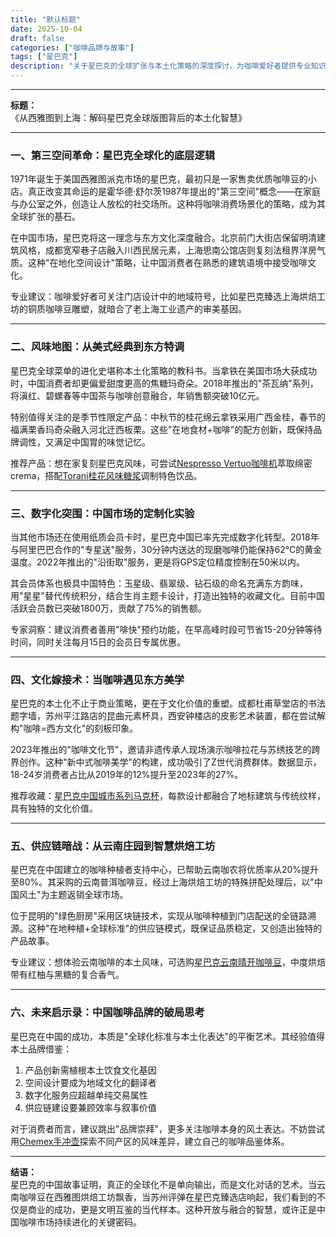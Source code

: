 ```yaml
---
title: "默认标题"
date: 2025-10-04
draft: false
categories: ["咖啡品牌与故事"]
tags: ["星巴克"]
description: "关于星巴克的全球扩张与本土化策略的深度探讨，为咖啡爱好者提供专业知识和实用指南。"
---
```


---
**标题：**  
《从西雅图到上海：解码星巴克全球版图背后的本土化智慧》

---

### 一、第三空间革命：星巴克全球化的底层逻辑

1971年诞生于美国西雅图派克市场的星巴克，最初只是一家售卖优质咖啡豆的小店。真正改变其命运的是霍华德·舒尔茨1987年提出的"第三空间"概念——在家庭与办公室之外，创造让人放松的社交场所。这种将咖啡消费场景化的策略，成为其全球扩张的基石。

在中国市场，星巴克将这一理念与东方文化深度融合。北京前门大街店保留明清建筑风格，成都宽窄巷子店融入川西民居元素，上海思南公馆店则复刻法租界洋房气质。这种"在地化空间设计"策略，让中国消费者在熟悉的建筑语境中接受咖啡文化。

专业建议：咖啡爱好者可关注门店设计中的地域符号，比如星巴克臻选上海烘焙工坊的铜质咖啡豆雕塑，就暗合了老上海工业遗产的审美基因。

---

### 二、风味地图：从美式经典到东方特调

星巴克全球菜单的进化史堪称本土化策略的教科书。当拿铁在美国市场大获成功时，中国消费者却更偏爱甜度更高的焦糖玛奇朵。2018年推出的"茶瓦纳"系列，将滇红、碧螺春等中国茶与咖啡创意融合，年销售额突破10亿元。

特别值得关注的是季节性限定产品：中秋节的桂花绵云拿铁采用广西金桂，春节的福满栗香玛奇朵融入河北迁西板栗。这些"在地食材+咖啡"的配方创新，既保持品牌调性，又满足中国胃的味觉记忆。

推荐产品：想在家复刻星巴克风味，可尝试[Nespresso Vertuo咖啡机](https://www.amazon.com/s?k=Nespresso%20Vertuo%E5%92%96%E5%95%A1%E6%9C%BA&tag=coffeeprism-20)萃取绵密crema，搭配[Torani桂花风味糖浆](https://www.amazon.com/s?k=Torani%E6%A1%82%E8%8A%B1%E9%A3%8E%E5%91%B3%E7%B3%96%E6%B5%86&tag=coffeeprism-20)调制特色饮品。

---

### 三、数字化突围：中国市场的定制化实验

当其他市场还在使用纸质会员卡时，星巴克中国已率先完成数字化转型。2018年与阿里巴巴合作的"专星送"服务，30分钟内送达的现磨咖啡仍能保持62℃的黄金温度。2022年推出的"沿街取"服务，更是将GPS定位精度控制在50米以内。

其会员体系也极具中国特色：玉星级、翡翠级、钻石级的命名充满东方韵味，用"星星"替代传统积分，结合生肖主题卡设计，打造出独特的收藏文化。目前中国活跃会员数已突破1800万，贡献了75%的销售额。

专家洞察：建议消费者善用"啡快"预约功能，在早高峰时段可节省15-20分钟等待时间，同时关注每月15日的会员日专属优惠。

---

### 四、文化嫁接术：当咖啡遇见东方美学

星巴克的本土化不止于商业策略，更在于文化价值的重塑。成都杜甫草堂店的书法题字墙，苏州平江路店的昆曲元素杯具，西安钟楼店的皮影艺术装置，都在尝试解构"咖啡=西方文化"的刻板印象。

2023年推出的"咖啡文化节"，邀请非遗传承人现场演示咖啡拉花与苏绣技艺的跨界创作。这种"新中式咖啡美学"的构建，成功吸引了Z世代消费群体。数据显示，18-24岁消费者占比从2019年的12%提升至2023年的27%。

推荐收藏：[星巴克中国城市系列马克杯](https://www.amazon.com/s?k=%E6%98%9F%E5%B7%B4%E5%85%8B%E4%B8%AD%E5%9B%BD%E5%9F%8E%E5%B8%82%E7%B3%BB%E5%88%97%E9%A9%AC%E5%85%8B%E6%9D%AF&tag=coffeeprism-20)，每款设计都融合了地标建筑与传统纹样，具有独特的文化价值。

---

### 五、供应链暗战：从云南庄园到智慧烘焙工坊

星巴克在中国建立的咖啡种植者支持中心，已帮助云南咖农将优质率从20%提升至80%。其采购的云南普洱咖啡豆，经过上海烘焙工坊的特殊拼配处理后，以"中国风土"为主题返销全球市场。

位于昆明的"绿色厨房"采用区块链技术，实现从咖啡种植到门店配送的全链路溯源。这种"在地种植+全球标准"的供应链模式，既保证品质稳定，又创造出独特的产品故事。

专业建议：想体验云南咖啡的本土风味，可选购[星巴克云南晴开咖啡豆](https://www.amazon.com/s?k=%E6%98%9F%E5%B7%B4%E5%85%8B%E4%BA%91%E5%8D%97%E6%99%B4%E5%BC%80%E5%92%96%E5%95%A1%E8%B1%86&tag=coffeeprism-20)，中度烘焙带有红柚与黑糖的复合香气。

---

### 六、未来启示录：中国咖啡品牌的破局思考

星巴克在中国的成功，本质是"全球化标准与本土化表达"的平衡艺术。其经验值得本土品牌借鉴：
1. 产品创新需植根本土饮食文化基因
2. 空间设计要成为地域文化的翻译者
3. 数字化服务应超越单纯交易属性
4. 供应链建设要兼顾效率与叙事价值

对于消费者而言，建议跳出"品牌崇拜"，更多关注咖啡本身的风土表达。不妨尝试用[Chemex手冲壶](https://www.amazon.com/s?k=Chemex%E6%89%8B%E5%86%B2%E5%A3%B6&tag=coffeeprism-20)探索不同产区的风味差异，建立自己的咖啡品鉴体系。

---

**结语：**  
星巴克的中国故事证明，真正的全球化不是单向输出，而是文化对话的艺术。当云南咖啡豆在西雅图烘焙工坊飘香，当苏州评弹在星巴克臻选店响起，我们看到的不仅是商业的成功，更是文明互鉴的当代样本。这种开放与融合的智慧，或许正是中国咖啡市场持续进化的关键密码。